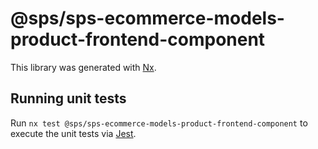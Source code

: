 # @sps/sps-ecommerce-models-product-frontend-component

This library was generated with [Nx](https://nx.dev).

## Running unit tests

Run `nx test @sps/sps-ecommerce-models-product-frontend-component` to execute the unit tests via [Jest](https://jestjs.io).
